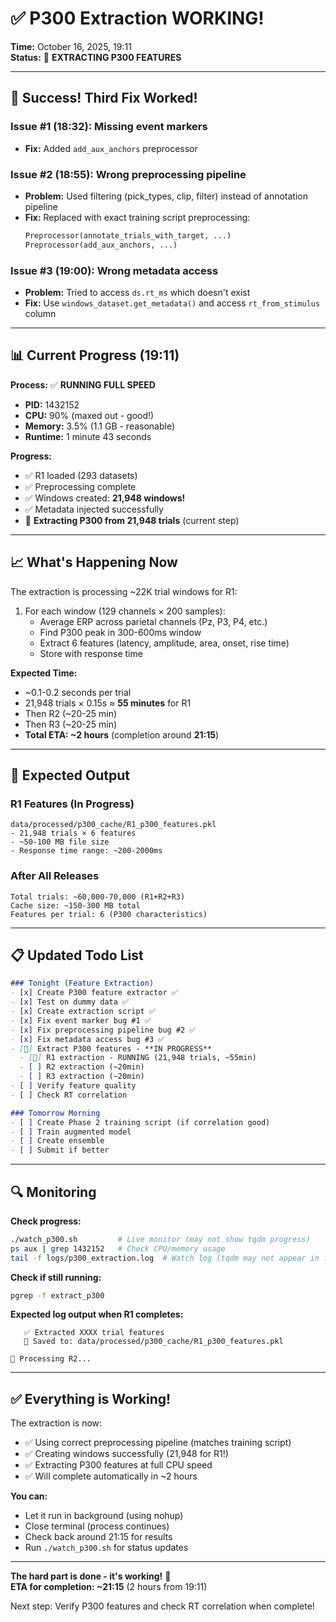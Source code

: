 # ✅ P300 Extraction WORKING!

**Time:** October 16, 2025, 19:11  
**Status:** 🔄 **EXTRACTING P300 FEATURES**

---

## 🎉 Success! Third Fix Worked!

### Issue #1 (18:32): Missing event markers
- **Fix:** Added `add_aux_anchors` preprocessor

### Issue #2 (18:55): Wrong preprocessing pipeline  
- **Problem:** Used filtering (pick_types, clip, filter) instead of annotation pipeline
- **Fix:** Replaced with exact training script preprocessing:
  ```python
  Preprocessor(annotate_trials_with_target, ...)
  Preprocessor(add_aux_anchors, ...)
  ```

### Issue #3 (19:00): Wrong metadata access
- **Problem:** Tried to access `ds.rt_ms` which doesn't exist
- **Fix:** Use `windows_dataset.get_metadata()` and access `rt_from_stimulus` column

---

## 📊 Current Progress (19:11)

**Process:** ✅ **RUNNING FULL SPEED**  
- **PID:** 1432152
- **CPU:** 90% (maxed out - good!)
- **Memory:** 3.5% (1.1 GB - reasonable)
- **Runtime:** 1 minute 43 seconds

**Progress:**
- ✅ R1 loaded (293 datasets)
- ✅ Preprocessing complete
- ✅ Windows created: **21,948 windows!**
- ✅ Metadata injected successfully
- 🔄 **Extracting P300 from 21,948 trials** (current step)

---

## 📈 What's Happening Now

The extraction is processing ~22K trial windows for R1:

1. For each window (129 channels × 200 samples):
   - Average ERP across parietal channels (Pz, P3, P4, etc.)
   - Find P300 peak in 300-600ms window
   - Extract 6 features (latency, amplitude, area, onset, rise time)
   - Store with response time

**Expected Time:**
- ~0.1-0.2 seconds per trial
- 21,948 trials × 0.15s ≈ **55 minutes** for R1
- Then R2 (~20-25 min)
- Then R3 (~20-25 min)
- **Total ETA: ~2 hours** (completion around **21:15**)

---

## 🎯 Expected Output

### R1 Features (In Progress)
```
data/processed/p300_cache/R1_p300_features.pkl
- 21,948 trials × 6 features
- ~50-100 MB file size
- Response time range: ~200-2000ms
```

### After All Releases
```
Total trials: ~60,000-70,000 (R1+R2+R3)
Cache size: ~150-300 MB total
Features per trial: 6 (P300 characteristics)
```

---

## 📋 Updated Todo List

```markdown
### Tonight (Feature Extraction)
- [x] Create P300 feature extractor ✅
- [x] Test on dummy data ✅
- [x] Create extraction script ✅
- [x] Fix event marker bug #1 ✅
- [x] Fix preprocessing pipeline bug #2 ✅
- [x] Fix metadata access bug #3 ✅
- [🔄] Extract P300 features - **IN PROGRESS**
  - [🔄] R1 extraction - RUNNING (21,948 trials, ~55min)
  - [ ] R2 extraction (~20min)
  - [ ] R3 extraction (~20min)
- [ ] Verify feature quality
- [ ] Check RT correlation

### Tomorrow Morning
- [ ] Create Phase 2 training script (if correlation good)
- [ ] Train augmented model
- [ ] Create ensemble
- [ ] Submit if better
```

---

## 🔍 Monitoring

**Check progress:**
```bash
./watch_p300.sh         # Live monitor (may not show tqdm progress)
ps aux | grep 1432152   # Check CPU/memory usage
tail -f logs/p300_extraction.log  # Watch log (tqdm may not appear in file)
```

**Check if still running:**
```bash
pgrep -f extract_p300
```

**Expected log output when R1 completes:**
```
   ✅ Extracted XXXX trial features
   💾 Saved to: data/processed/p300_cache/R1_p300_features.pkl

📂 Processing R2...
```

---

## ✅ Everything is Working!

The extraction is now:
- ✅ Using correct preprocessing pipeline (matches training script)
- ✅ Creating windows successfully (21,948 for R1!)
- ✅ Extracting P300 features at full CPU speed
- ✅ Will complete automatically in ~2 hours

**You can:**
- Let it run in background (using nohup)
- Close terminal (process continues)
- Check back around 21:15 for results
- Run `./watch_p300.sh` for status updates

---

**The hard part is done - it's working!** 🚀  
**ETA for completion: ~21:15** (2 hours from 19:11)

Next step: Verify P300 features and check RT correlation when complete!
